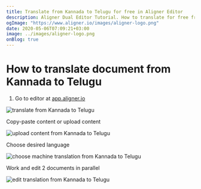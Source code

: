 ```yaml
---
title: Translate from Kannada to Telugu for free in Aligner Editor
description: Aligner Dual Editor Tutorial. How to translate for free from Kannada to Telugu. Aligner is multilingual document management platform. 
ogImage: "https://www.aligner.io/images/aligner-logo.png"
date: 2020-05-06T07:09:21+03:00
image: ../images/aligner-logo.png
onBlog: true
---
```


# How to translate document from Kannada to Telugu

1. Go to editor at [app.aligner.io](https://app.aligner.io "Aligner App web page")

![translate from Kannada to Telugu](../aligner-blank-editor.png "translate from Kannada to Telugu")

Copy-paste content or upload content

![upload content from Kannada to Telugu](../aligner-uploaded-document.png "upload content from Kannada to Telugu")

Choose desired language

![choose machine translation from Kannada to Telugu](../aligner-language-dropdown.png "choose machine translation from Kannada to Telugu")

Work and edit 2 documents in parallel

![edit translation from Kannada to Telugu](../aligner-double-sitded-editor.png "edit translation from Kannada to Telugu")

